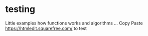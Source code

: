# testing

Little examples how functions works and algorithms ...
Copy Paste https://htmledit.squarefree.com/ to test
